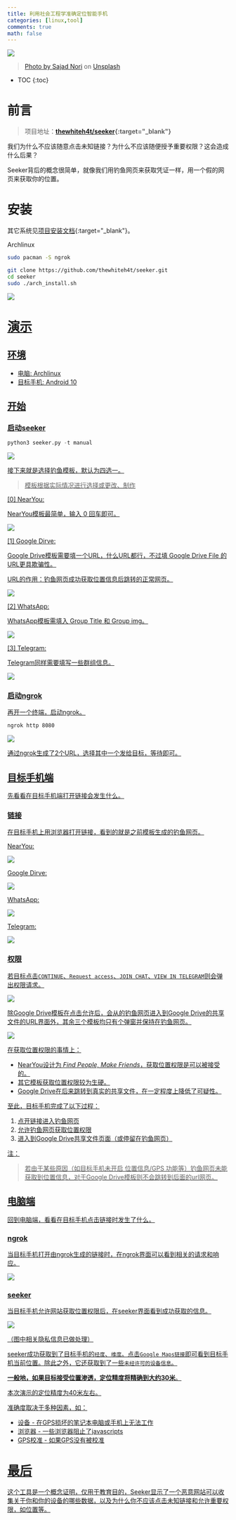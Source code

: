 ```yaml
---
title: 利用社会工程学准确定位智能手机
categories: [linux,tool]
comments: true
math: false
---
```


<a data-fancybox="gallery" href="https://cdn.jsdelivr.net/gh/riveronvenus/blog-pic/img/seeker/img00.jpg"><img src="https://cdn.jsdelivr.net/gh/riveronvenus/blog-pic/img/seeker/img00.jpg">

> Photo by <a href="https://unsplash.com/@sajad_sqs9966b?utm_source=unsplash&utm_medium=referral&utm_content=creditCopyText" target="_blank">Sajad Nori</a> on <a href="https://unsplash.com/s/photos/network?utm_source=unsplash&utm_medium=referral&utm_content=creditCopyText" target="_blank">Unsplash</a>

* TOC
{:toc}


# 前言

> 项目地址：**[thewhiteh4t/seeker](https://github.com/thewhiteh4t/seeker){:target="_blank"}**  

我们为什么不应该随意点击未知链接？为什么不应该随便授予重要权限？这会造成什么后果？

Seeker背后的概念很简单，就像我们用钓鱼网页来获取凭证一样，用一个假的网页来获取你的位置。

# 安装

其它系统见[项目安装文档](https://github.com/thewhiteh4t/seeker#installation){:target="_blank"}。

Archlinux

```bash
sudo pacman -S ngrok
```

```bash
git clone https://github.com/thewhiteh4t/seeker.git
cd seeker
sudo ./arch_install.sh
```

<a data-fancybox="gallery" href="https://cdn.jsdelivr.net/gh/riveronvenus/blog-pic/img/seeker/img01.png"><img src="https://cdn.jsdelivr.net/gh/riveronvenus/blog-pic/img/seeker/img01.png">

# 演示

## 环境

- 电脑: Archlinux
- 目标手机: Android 10

## 开始

### 启动seeker

```python
python3 seeker.py -t manual
```

<a data-fancybox="gallery" href="https://cdn.jsdelivr.net/gh/riveronvenus/blog-pic/img/seeker/img02.png"><img src="https://cdn.jsdelivr.net/gh/riveronvenus/blog-pic/img/seeker/img02.png">

接下来就是选择钓鱼模板，默认为四选一。

> 模板根据实际情况进行选择或更改、制作

[0] NearYou: 

NearYou模板最简单，输入 0 回车即可。

<a data-fancybox="gallery" href="https://cdn.jsdelivr.net/gh/riveronvenus/blog-pic/img/seeker/img17.png"><img src="https://cdn.jsdelivr.net/gh/riveronvenus/blog-pic/img/seeker/img17.png">

[1] Google Dirve: 

Google Drive模板需要填一个URL，什么URL都行，不过填 Google Drive File 的URL更具欺骗性。

URL的作用：钓鱼网页成功获取位置信息后跳转的正常网页。

<a data-fancybox="gallery" href="https://cdn.jsdelivr.net/gh/riveronvenus/blog-pic/img/seeker/img03.png"><img src="https://cdn.jsdelivr.net/gh/riveronvenus/blog-pic/img/seeker/img03.png">

[2] WhatsApp: 

WhatsApp模板需填入 Group Title 和 Group img。

<a data-fancybox="gallery" href="https://cdn.jsdelivr.net/gh/riveronvenus/blog-pic/img/seeker/img12.png"><img src="https://cdn.jsdelivr.net/gh/riveronvenus/blog-pic/img/seeker/img12.png">

[3] Telegram: 

Telegram同样需要填写一些群组信息。

<a data-fancybox="gallery" href="https://cdn.jsdelivr.net/gh/riveronvenus/blog-pic/img/seeker/img14.png"><img src="https://cdn.jsdelivr.net/gh/riveronvenus/blog-pic/img/seeker/img14.png">

### 启动ngrok

再开一个终端，启动ngrok。

```bash
ngrok http 8080
```

<a data-fancybox="gallery" href="https://cdn.jsdelivr.net/gh/riveronvenus/blog-pic/img/seeker/img04.png"><img src="https://cdn.jsdelivr.net/gh/riveronvenus/blog-pic/img/seeker/img04.png">

通过ngrok生成了2个URL，选择其中一个发给目标，等待即可。

## 目标手机端

先看看在目标手机端打开链接会发生什么。

### 链接

在目标手机上用浏览器打开链接，看到的就是之前模板生成的钓鱼网页。

NearYou: 

<a data-fancybox="gallery" href="https://cdn.jsdelivr.net/gh/riveronvenus/blog-pic/img/seeker/img18.png"><img src="https://cdn.jsdelivr.net/gh/riveronvenus/blog-pic/img/seeker/img18.png">

Google Dirve: 

<a data-fancybox="gallery" href="https://cdn.jsdelivr.net/gh/riveronvenus/blog-pic/img/seeker/img16.png"><img src="https://cdn.jsdelivr.net/gh/riveronvenus/blog-pic/img/seeker/img16.png">

WhatsApp: 

<a data-fancybox="gallery" href="https://cdn.jsdelivr.net/gh/riveronvenus/blog-pic/img/seeker/img13.png"><img src="https://cdn.jsdelivr.net/gh/riveronvenus/blog-pic/img/seeker/img13.png">

Telegram: 

<a data-fancybox="gallery" href="https://cdn.jsdelivr.net/gh/riveronvenus/blog-pic/img/seeker/img15.png"><img src="https://cdn.jsdelivr.net/gh/riveronvenus/blog-pic/img/seeker/img15.png">

### 权限

若目标点击`CONTINUE`、`Request access`、`JOIN CHAT`、`VIEW IN TELEGRAM`则会弹出权限请求。

<a data-fancybox="gallery" href="https://cdn.jsdelivr.net/gh/riveronvenus/blog-pic/img/seeker/img07.png"><img src="https://cdn.jsdelivr.net/gh/riveronvenus/blog-pic/img/seeker/img07.png">

除Google Drive模板在点击允许后，会从的钓鱼网页进入到Google Drive的共享文件的URL界面外，其余三个模板均只有个弹窗并保持在钓鱼网页。

<a data-fancybox="gallery" href="https://cdn.jsdelivr.net/gh/riveronvenus/blog-pic/img/seeker/img08.png">

<img src="https://cdn.jsdelivr.net/gh/riveronvenus/blog-pic/img/seeker/img08.png">

在获取位置权限的事情上：

- NearYou设计为 *Find People, Make Friends*，获取位置权限是可以被接受的。
- 其它模板获取位置权限较为生硬。
- Google Drive在后来跳转到真实的共享文件，在一定程度上降低了可疑性。

至此，目标手机完成了以下过程：

1. 点开链接进入钓鱼网页
2. 允许钓鱼网页获取位置权限
3. 进入到Google Drive共享文件页面（或停留在钓鱼网页）

注：

> 若由于某些原因（如目标手机未开启 位置信息/GPS 功能等）钓鱼网页未能获取到位置信息，对于Google Drive模板则不会跳转到后面的url网页。

## 电脑端

回到电脑端，看看在目标手机点击链接时发生了什么。

### ngrok

当目标手机打开由ngrok生成的链接时，在ngrok界面可以看到相关的请求和响应。

<a data-fancybox="gallery" href="https://cdn.jsdelivr.net/gh/riveronvenus/blog-pic/img/seeker/img05.png"><img src="https://cdn.jsdelivr.net/gh/riveronvenus/blog-pic/img/seeker/img05.png">

### seeker

当目标手机允许网站获取位置权限后，在seeker界面看到成功获取的信息。

<a data-fancybox="gallery" href="https://cdn.jsdelivr.net/gh/riveronvenus/blog-pic/img/seeker/img19.png"><img src="https://cdn.jsdelivr.net/gh/riveronvenus/blog-pic/img/seeker/img19.png">

（图中相关隐私信息已做处理）

seeker成功获取到了目标手机的`经度`、`维度`。点击`Google Maps链接`即可看到目标手机当前位置。除此之外，它还获取到了一些`未经许可的设备信息`。

**一般地，如果目标接受位置渗透，定位精度将精确到大约30米**。 

本次演示的定位精度为40米左右。

准确度取决于多种因素，如：

- 设备 - 在GPS损坏的笔记本电脑或手机上无法工作
- 浏览器 - 一些浏览器阻止了javascripts
- GPS校准 - 如果GPS没有被校准

# 最后

这个工具是一个概念证明，仅用于教育目的，Seeker显示了一个恶意网站可以收集关于你和你的设备的哪些数据，以及为什么你不应该点击未知链接和允许重要权限，如位置等。

